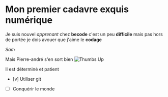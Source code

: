 # Mon premier cadavre exquis numérique
Je suis nouvel *apprenant* chez **becode**
c'est un peu **difficile** mais pas hors de portée
je dois avouer que j'aime le **codage**

*Sam*

Mais Pierre-andré s'en sort bien <img alt="Thumbs Up" src="https://i.pinimg.com/originals/aa/51/6c/aa516c36b135a83ca0c1c20d67e62766.png"/>

Il est déterminé et patient
- [v] Utiliser git
- [ ] Conquérir le monde

